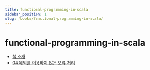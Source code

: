 ```yaml
---
title: functional-programming-in-scala
sidebar_position: 1
slug: /books/functional-programming-in-scala/
---
```


# functional-programming-in-scala

- [책 소개](introduction.md)
- [04 예외를 이용하지 않은 오류 처리](04.md)
